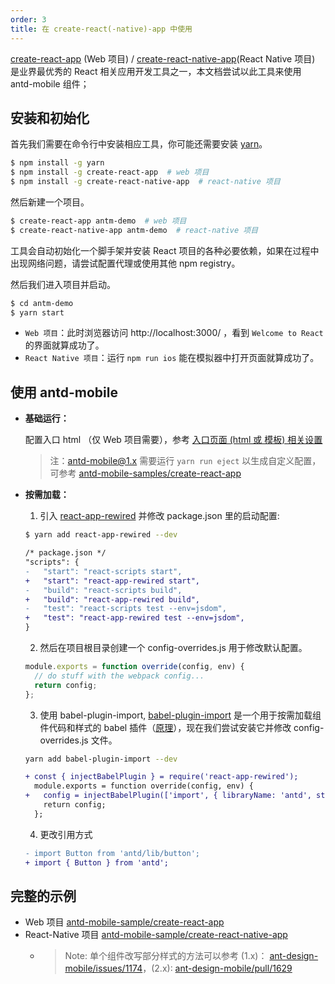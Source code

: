 ```yaml
---
order: 3
title: 在 create-react(-native)-app 中使用
---
```


[create-react-app](https://github.com/facebookincubator/create-react-app) (Web 项目) / [create-react-native-app](https://github.com/react-community/create-react-native-app)(React Native 项目) 是业界最优秀的 React 相关应用开发工具之一，本文档尝试以此工具来使用 antd-mobile 组件；

## 安装和初始化

首先我们需要在命令行中安装相应工具，你可能还需要安装 [yarn](https://github.com/yarnpkg/yarn/)。

```bash
$ npm install -g yarn
$ npm install -g create-react-app  # web 项目
$ npm install -g create-react-native-app  # react-native 项目
```

然后新建一个项目。

```bash
$ create-react-app antm-demo  # web 项目
$ create-react-native-app antm-demo  # react-native 项目
```

工具会自动初始化一个脚手架并安装 React 项目的各种必要依赖，如果在过程中出现网络问题，请尝试配置代理或使用其他 npm registry。

然后我们进入项目并启动。

```bash
$ cd antm-demo
$ yarn start
```

- `Web 项目`：此时浏览器访问 http://localhost:3000/ ，看到 `Welcome to React` 的界面就算成功了。
- `React Native 项目`：运行 `npm run ios` 能在模拟器中打开页面就算成功了。

## 使用 antd-mobile

- **基础运行：**

  配置入口 html （仅 Web 项目需要），参考 [入口页面 (html 或 模板) 相关设置](/docs/react/introduce-cn#Web-使用方式)

  > 注：antd-mobile@1.x 需要运行 `yarn run eject` 以生成自定义配置，可参考  [antd-mobile-samples/create-react-app](https://github.com/ant-design/antd-mobile-samples/tree/1.x/create-react-app)

- **按需加载：**

  1. 引入 [react-app-rewired](https://github.com/timarney/react-app-rewired) 并修改 package.json 里的启动配置:
    ```bash
    $ yarn add react-app-rewired --dev
    ```

    ```diff
    /* package.json */
    "scripts": {
    -   "start": "react-scripts start",
    +   "start": "react-app-rewired start",
    -   "build": "react-scripts build",
    +   "build": "react-app-rewired build",
    -   "test": "react-scripts test --env=jsdom",
    +   "test": "react-app-rewired test --env=jsdom",
    }
    ```

  2. 然后在项目根目录创建一个 config-overrides.js 用于修改默认配置。

    ```js
    module.exports = function override(config, env) {
      // do stuff with the webpack config...
      return config;
    };
    ```
  3. 使用 babel-plugin-import, [babel-plugin-import](https://github.com/ant-design/babel-plugin-import) 是一个用于按需加载组件代码和样式的 babel 插件（[原理](https://ant.design/docs/react/getting-started-cn#按需加载)），现在我们尝试安装它并修改 config-overrides.js 文件。

    ```bash
    yarn add babel-plugin-import --dev
    ```

    ```diff
    + const { injectBabelPlugin } = require('react-app-rewired');
      module.exports = function override(config, env) {
    +   config = injectBabelPlugin(['import', { libraryName: 'antd', style: 'css' }], config);
        return config;
      };
    ```
  4. 更改引用方式

    ```diff
    - import Button from 'antd/lib/button';
    + import { Button } from 'antd';
    ```

## 完整的示例

- Web 项目 [antd-mobile-sample/create-react-app](https://github.com/ant-design/antd-mobile-samples/tree/master/create-react-app)
- React-Native 项目 [antd-mobile-sample/create-react-native-app](https://github.com/ant-design/antd-mobile-samples/tree/master/create-react-native-app)
    - > Note: 单个组件改写部分样式的方法可以参考 (1.x)： [ant-design-mobile/issues/1174](https://github.com/ant-design/ant-design-mobile/issues/1174#issuecomment-295256831)，(2.x): [ant-design-mobile/pull/1629](https://github.com/ant-design/ant-design-mobile/pull/1629)
